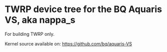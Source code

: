 TWRP device tree for the BQ Aquaris VS, aka nappa_s
========================================================

For building TWRP only.

Kernel source available on: https://github.com/bq/aquaris-VS
